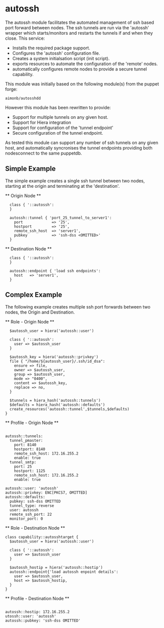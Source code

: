 autossh
==============

The autossh module facilitates the automated management of ssh based port forward between nodes.  The ssh tunnels are run via the 'autossh' wrapper 
which starts/monitors and restarts the tunnels if and when they close.   This service:

* Installs the required package support.
* Configures the 'autossh' configuration file.
* Creates a system initialsation script (init script).
* exports resources to automate the configuration of the 'remote' nodes.
* automatically configures remote nodes to provide a secure tunnel capability.

This module was initially based on the following module(s) from the puppet forge:

    aimonb/autosshdd

However this module has been rewritten to provide:

* Support for multiple tunnels on any given host.
* Support for Hiera integration
* Support for configuration of the 'tunnel endpoint'
* Secure configuration of the tunnel endpoint.

As tested this module can support any number of ssh tunnels on any given host, and automatically syncronises the tunnel endpoints providing both nodesconnect to the same puppetdb.



Simple Example
------

The simple example creates a single ssh tunnel between two nodes, starting at the origin and terminating at the 'destination'.

** Origin Node **

```
  class { '::autossh':
  }

  autossh::tunnel { 'port_25_tunnel_to_server1': 
    port             => '25',
    hostport         => '25',
    remote_ssh_host  => 'server1',
    pubkey           => 'ssh-dss <OMITTED>'
  } 
```

** Destination Node **

```
  class { '::autossh':
  }

  autossh::endpoint { 'load ssh endpoints': 
    host   => 'server1',
  }
```
     



Complex Example
------

The following example creates multiple ssh port forwards between two nodes, the Origin and Destination.

** Role - Origin Node **

```
  $autossh_user = hiera('autossh::user')

  class { '::autossh': 
    user => $autossh_user
  }

  $autossh_key = hiera('autossh::privkey')
  file { "/home/${autossh_user}/.ssh/id_dsa":
    ensure => file,
    owner => $autossh_user,
    group => $autossh_user,
    mode => "0400",
    content => $autossh_key,
    replace => no,
  }

  $tunnels = hiera_hash('autossh::tunnels')
  $defaults = hiera_hash('autossh::defaults')
  create_resources('autossh::tunnel',$tunnels,$defaults)
}

```

** Profile - Origin Node **

```

autossh::tunnels:
  tunnel_pmaster:
    port: 8140
    hostport: 8140
    remote_ssh_host: 172.16.255.2
    enable: true
  tunnel_smtp:
    port: 25
    hostport: 1125
    remote_ssh_host: 172.16.255.2
    enable: true

autossh::user: 'autossh'
autossh::privkey: ENC[PKCS7, OMITTED]
autossh::defaults:
  pubkey: ssh-dss OMITTED
  tunnel_type: reverse
  user: autossh
  remote_ssh_port: 22
  monitor_port: 0

```


** Role - Destination Node **

```
class capability::autosshtarget {
  $autossh_user = hiera('autossh::user')

  class { '::autossh': 
    user => $autossh_user
  }

  $autossh_hostip = hiera('autossh::hostip')
  autossh::endpoint{'load autossh enpoint details':
    user => $autossh_user,
    host => $autossh_hostip,
  }
}
```

** Profile - Destination Node **

```

autossh::hostip: 172.16.255.2
utossh::user: 'autossh'
autossh::pubkey: 'ssh-dss OMITTED'

```
